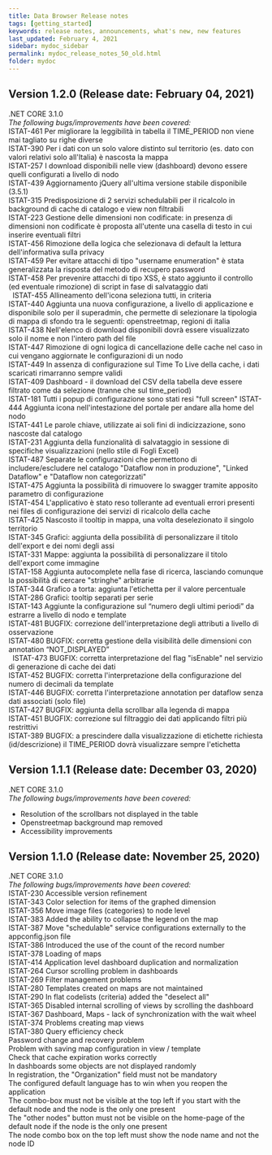 ```yaml
---
title: Data Browser Release notes
tags: [getting_started]
keywords: release notes, announcements, what's new, new features
last_updated: February 4, 2021
sidebar: mydoc_sidebar
permalink: mydoc_release_notes_50_old.html
folder: mydoc
---
```

## Version 1.2.0 (Release date: February 04, 2021)
.NET CORE 3.1.0
<br>
<i>The following bugs/improvements have been covered:</i> <br>
ISTAT-461	Per migliorare la leggibilità in tabella il TIME_PERIOD non viene mai tagliato su righe diverse  <br>
ISTAT-390	Per i dati con un solo valore distinto sul territorio (es. dato con valori relativi solo all'Italia) è nascosta la mappa  <br>
ISTAT-257	I download disponibili nelle view (dashboard) devono essere quelli configurati a livello di nodo  <br>
ISTAT-439	Aggiornamento jQuery all'ultima versione stabile disponibile (3.5.1)  <br>
ISTAT-315	Predisposizione di 2 servizi schedulabili per il ricalcolo in background di cache di catalogo e view non filtrabili  <br>
ISTAT-223	Gestione delle dimensioni non codificate: in presenza di dimensioni non codificate è proposta all'utente una casella di testo in cui inserire eventuali filtri  <br>
ISTAT-456	Rimozione della logica che selezionava di default la lettura dell'informativa sulla privacy  <br>
ISTAT-459	Per evitare attacchi di tipo "username enumeration" è stata generalizzata la risposta del metodo di recupero password  <br>
ISTAT-458	Per prevenire attacchi di tipo XSS, è stato aggiunto il controllo (ed eventuale rimozione) di script in fase di salvataggio dati  <br> 
ISTAT-455	Allineamento dell'icona seleziona tutti, in criteria  <br>
ISTAT-440	Aggiunta una nuova configurazione, a livello di applicazione e disponibile solo per il superadmin, che permette di selezionare la tipologia di mappa di sfondo tra le seguenti: openstreetmap, regioni di italia  <br>
ISTAT-438	Nell'elenco di download disponibili dovrà essere visualizzato solo il nome e non l'intero path del file  <br>
ISTAT-447	Rimozione di ogni logica di cancellazione delle cache nel caso in cui vengano aggiornate le configurazioni di un nodo  <br>
ISTAT-449	In assenza di configurazione sul Time To Live della cache, i dati scaricati rimarranno sempre validi  <br>
ISTAT-409	Dashboard - il download del CSV della tabella deve essere filtrato come da selezione (tranne che sul time_period)  <br>
ISTAT-181	Tutti i popup di configurazione sono stati resi "full screen"
ISTAT-444	Aggiunta icona nell'intestazione del portale per andare alla home del nodo  <br>
ISTAT-441	Le parole chiave, utilizzate ai soli fini di indicizzazione, sono nascoste dal catalogo  <br>
ISTAT-231	Aggiunta della funzionalità di salvataggio in sessione di specifiche visualizzazioni (nello stile di Fogli Excel)  <br>
ISTAT-487	Separate le configurazioni che permettono di includere/escludere nel catalogo "Dataflow non in produzione", "Linked Dataflow" e "Dataflow non categorizzati"  <br>
ISTAT-475	Aggiunta la possibilità di rimuovere lo swagger tramite apposito parametro di configurazione  <br>
ISTAT-454	L'applicativo è stato reso tollerante ad eventuali errori presenti nei files di configurazione dei servizi di ricalcolo della cache  <br>
ISTAT-425	Nascosto il tooltip in mappa, una volta deselezionato il singolo territorio <br>
ISTAT-345	Grafici: aggiunta della possibilità di personalizzare il titolo dell'export e dei nomi degli assi <br>
ISTAT-331	Mappe: aggiunta la possibilità di personalizzare il titolo dell'export come immagine <br>
ISTAT-158	Aggiunta autocomplete nella fase di ricerca, lasciando comunque la possibilità di cercare "stringhe" arbitrarie <br>
ISTAT-344	Grafico a torta: aggiunta l'etichetta per il valore percentuale
ISTAT-286	Grafici: tooltip separati per serie <br>
ISTAT-143	Aggiunte la configurazione sul “numero degli ultimi periodi” da estrarre a livello di nodo e template <br>
ISTAT-481	BUGFIX: correzione dell'interpretazione degli attributi a livello di osservazione <br>
ISTAT-480	BUGFIX: corretta gestione della visibilità delle dimensioni con annotation “NOT_DISPLAYED” <br> 
ISTAT-473	BUGFIX: corretta interpretazione del flag "isEnable" nel servizio di generazione di cache dei dati <br>
ISTAT-452	BUGFIX: corretta l'interpretazione della configurazione del numero di decimali da template <br>
ISTAT-446	BUGFIX: corretta l'interpretazione annotation per dataflow senza dati associati (solo file) <br>
ISTAT-427	BUGFIX: aggiunta della scrollbar alla legenda di mappa <br>
ISTAT-451	BUGFIX: correzione sul filtraggio dei dati applicando filtri più restrittivi <br>
ISTAT-389	BUGFIX: a prescindere dalla visualizzazione di etichette richiesta (id/descrizione) il TIME_PERIOD dovrà visualizzare sempre l'etichetta <br>


## Version 1.1.1 (Release date: December 03, 2020)
.NET CORE 3.1.0
<br>
<i>The following bugs/improvements have been covered:</i> <br>
- Resolution of the scrollbars not displayed in the table
- Openstreetmap background map removed
- Accessibility improvements

## Version 1.1.0 (Release date: November 25, 2020)
.NET CORE 3.1.0
<br>
<i>The following bugs/improvements have been covered:</i> <br>
ISTAT-230 Accessible version refinement <br>
ISTAT-343 Color selection for items of the graphed dimension <br>
ISTAT-356 Move image files (categories) to node level <br>
ISTAT-383 Added the ability to collapse the legend on the map <br>
ISTAT-387 Move "schedulable" service configurations externally to the appconfig.json file <br>
ISTAT-386 Introduced the use of the count of the record number <br>
ISTAT-378 Loading of maps <br>
ISTAT-414 Application level dashboard duplication and normalization <br>
ISTAT-264 Cursor scrolling problem in dashboards <br>
ISTAT-269 Filter management problems <br>
ISTAT-280 Templates created on maps are not maintained <br>
ISTAT-290 In flat codelists (criteria) added the "deselect all" <br>
ISTAT-365 Disabled internal scrolling of views by scrolling the dashboard <br>
ISTAT-367 Dashboard, Maps -  lack of synchronization with the wait wheel <br>
ISTAT-374 Problems creating map views <br>
ISTAT-380 Query efficiency check <br>
Password change and recovery problem <br>
Problem with saving map configuration in view / template <br>
Check that cache expiration works correctly <br>
In dashboards some objects are not displayed randomly <br>
In registration, the "Organization" field must not be mandatory <br>
The configured default language has to win when you reopen the application  <br>
The combo-box must not be visible at the top left if you start with the default node and the node is the only one present <br>
The "other nodes" button must not be visible on the home-page of the default node if the node is the only one present <br>
The node combo box on the top left must show the node name and not the node ID <br>

